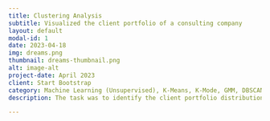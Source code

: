 ```yaml
---
title: Clustering Analysis
subtitle: Visualized the client portfolio of a consulting company 
layout: default
modal-id: 1
date: 2023-04-18
img: dreams.png
thumbnail: dreams-thumbnail.png
alt: image-alt
project-date: April 2023
client: Start Bootstrap
category: Machine Learning (Unsupervised), K-Means, K-Mode, GMM, DBSCAN
description: The task was to identify the client portfolio distribution for a consulting company with clients from various industry segments and different legal structures. It was a valuable learning experience that involved data preparation and cleansing, feature analysis, and experimenting with different clustering techniques to handle financial and categorical data. Finally, the findings were interpreted by visualizing the clusters. 

---
```


